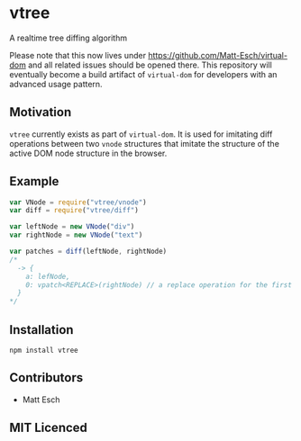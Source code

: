 # vtree

A realtime tree diffing algorithm

Please note that this now lives under https://github.com/Matt-Esch/virtual-dom and all related issues should be opened there. This repository will eventually become a build artifact of `virtual-dom` for developers with an advanced usage pattern.

## Motivation

`vtree` currently exists as part of `virtual-dom`. It is used for imitating
diff operations between two `vnode` structures that imitate the structure of
the active DOM node structure in the browser.

## Example

```js
var VNode = require("vtree/vnode")
var diff = require("vtree/diff")

var leftNode = new VNode("div")
var rightNode = new VNode("text")

var patches = diff(leftNode, rightNode)
/*
  -> {
    a: lefNode,
    0: vpatch<REPLACE>(rightNode) // a replace operation for the first node
  }
*/
```

## Installation

`npm install vtree`

## Contributors

 - Matt Esch

## MIT Licenced
